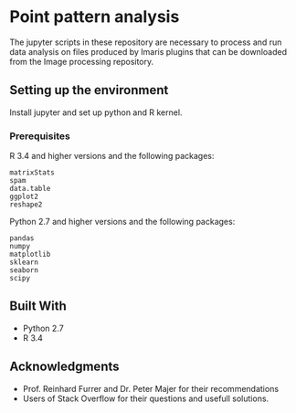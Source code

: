 # Point pattern analysis

The jupyter scripts in these repository are necessary to process and run data analysis on files produced by Imaris plugins that can be downloaded from the Image processing repository.

## Setting up the  environment

Install jupyter and set up python and R kernel. 
### Prerequisites

R 3.4 and higher versions and the following packages:
```
matrixStats
spam
data.table
ggplot2
reshape2
```

Python 2.7 and higher versions and the following packages:
```
pandas
numpy
matplotlib
sklearn
seaborn
scipy 
```

## Built With

* Python 2.7
* R 3.4

## Acknowledgments

* Prof. Reinhard Furrer and Dr. Peter Majer for their recommendations
* Users of Stack Overflow for their questions and usefull solutions.
